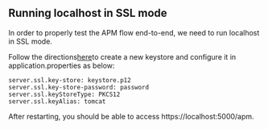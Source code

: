 ## Running localhost in SSL mode

In order to properly test the APM flow end-to-end, we need to run localhost in SSL mode.

Follow the directions[here](README.md)to create a new keystore and configure it in application.properties as below:

```
server.ssl.key-store: keystore.p12
server.ssl.key-store-password: password
server.ssl.keyStoreType: PKCS12
server.ssl.keyAlias: tomcat
```

After restarting, you should be able to access https://localhost:5000/apm.